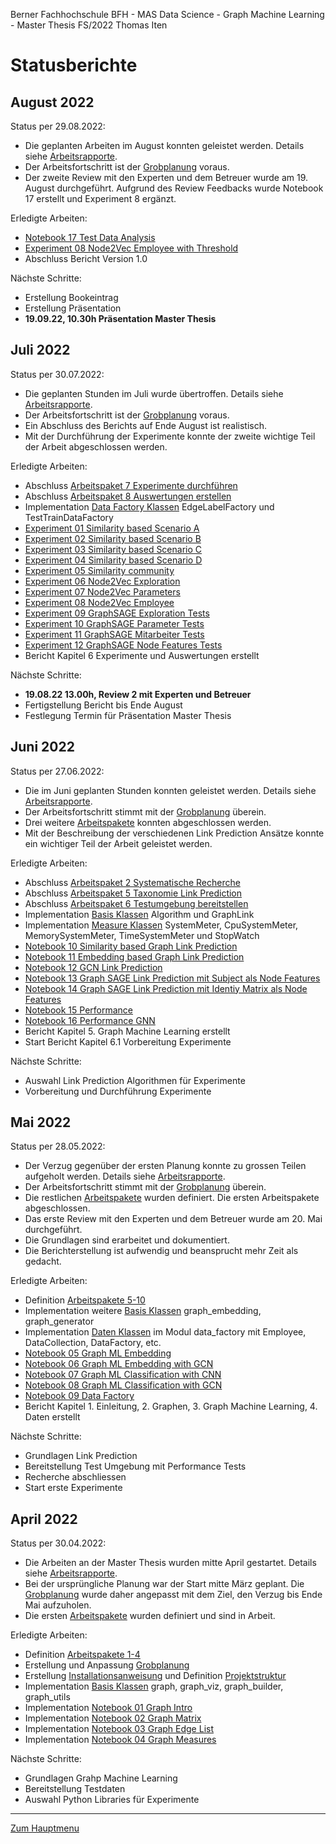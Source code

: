 Berner Fachhochschule BFH - MAS Data Science - Graph Machine Learning - Master Thesis FS/2022 Thomas Iten

# Statusberichte

## August 2022

Status per 29.08.2022:
- Die geplanten Arbeiten im August konnten geleistet werden. 
  Details siehe [Arbeitsrapporte](workreports.md).
- Der Arbeitsfortschritt ist der [Grobplanung](planning.md) voraus.
- Der zweite Review mit den Experten und dem Betreuer wurde am 19. August durchgeführt.
  Aufgrund des Review Feedbacks wurde Notebook 17 erstellt und Experiment 8 ergänzt.

Erledigte Arbeiten:
- [Notebook 17 Test Data Analysis](../notebooks/nb17-test-data-analysis.ipynb)
- [Experiment 08 Node2Vec Employee with Threshold](../experiments/ex08-node2vec-employee.ipynb)
- Abschluss Bericht Version 1.0

Nächste Schritte:
- Erstellung Bookeintrag
- Erstellung Präsentation
- **19.09.22, 10.30h Präsentation Master Thesis**

## Juli 2022
Status per 30.07.2022:
- Die geplanten Stunden im Juli wurde übertroffen. Details siehe [Arbeitsrapporte](workreports.md).
- Der Arbeitsfortschritt ist der [Grobplanung](planning.md) voraus.
- Ein Abschluss des Berichts auf Ende August ist realistisch. 
- Mit der Durchführung der Experimente konnte der zweite wichtige Teil der Arbeit abgeschlossen werden.

Erledigte Arbeiten:
- Abschluss [Arbeitspaket 7 Experimente durchführen](workpackages.md)
- Abschluss [Arbeitspaket 8 Auswertungen erstellen](workpackages.md)
- Implementation [Data Factory Klassen](../graph/data_factory.py) EdgeLabelFactory und TestTrainDataFactory
- [Experiment 01 Similarity based Scenario A](../experiments/ex01-similarity-scenario-a.ipynb)
- [Experiment 02 Similarity based Scenario B](../experiments/ex02-similarity-scenario-b.ipynb)
- [Experiment 03 Similarity based Scenario C](../experiments/ex03-similarity-scenario-c.ipynb)
- [Experiment 04 Similarity based Scenario D](../experiments/ex04-similarity-scenario-d.ipynb)
- [Experiment 05 Similarity community](../experiments/ex05-similarity-community.ipynb)
- [Experiment 06 Node2Vec Exploration](../experiments/ex06-node2vec-exploration.ipynb)
- [Experiment 07 Node2Vec Parameters](../experiments/ex07-node2vec-params.ipynb)
- [Experiment 08 Node2Vec Employee](../experiments/ex08-node2vec-employee.ipynb)
- [Experiment 09 GraphSAGE Exploration Tests](../experiments/ex09-graphsage-exploration.ipynb) 
- [Experiment 10 GraphSAGE Parameter Tests](../experiments/ex10-graphsage-params.ipynb) 
- [Experiment 11 GraphSAGE Mitarbeiter Tests](../experiments/ex11-graphsage-employee.ipynb) 
- [Experiment 12 GraphSAGE Node Features Tests](../experiments/ex12-graphsage-features.ipynb) 
- Bericht Kapitel 6 Experimente und Auswertungen erstellt

Nächste Schritte:
- **19.08.22 13.00h, Review 2 mit Experten und Betreuer**
- Fertigstellung Bericht bis Ende August
- Festlegung Termin für Präsentation Master Thesis


## Juni 2022

Status per 27.06.2022:
- Die im Juni geplanten Stunden konnten geleistet werden. Details siehe [Arbeitsrapporte](workreports.md).
- Der Arbeitsfortschritt stimmt mit der [Grobplanung](planning.md) überein.
- Drei weitere [Arbeitspakete](workpackages.md) konnten abgeschlossen werden.
- Mit der Beschreibung der verschiedenen Link Prediction Ansätze konnte ein wichtiger Teil der Arbeit geleistet werden.

Erledigte Arbeiten:
- Abschluss [Arbeitspaket 2 Systematische Recherche](workpackages.md)
- Abschluss [Arbeitspaket 5 Taxonomie Link Prediction](workpackages.md)
- Abschluss [Arbeitspaket 6 Testumgebung bereitstellen](workpackages.md)
- Implementation [Basis Klassen](../graph/) Algorithm und GraphLink
- Implementation [Measure Klassen](../measure/) SystemMeter, CpuSystemMeter, MemorySystemMeter, TimeSystemMeter und StopWatch
- [Notebook 10 Similarity based Graph Link Prediction](../notebooks/nb10-glp-similarity.ipynb)
- [Notebook 11 Embedding based Graph Link Prediction](../notebooks/nb11-glp-embedding.ipynb)
- [Notebook 12 GCN Link Prediction](../notebooks/nb12-glp-gcn.ipynb)
- [Notebook 13 Graph SAGE Link Prediction mit Subject als Node Features](../notebooks/nb13-glp-graph-sage-subject.ipynb)
- [Notebook 14 Graph SAGE Link Prediction mit Identiy Matrix als Node Features](../notebooks/nb14-glp-graph-sage.ipynb)
- [Notebook 15 Performance](../notebooks/nb15-performance.ipynb)
- [Notebook 16 Performance GNN](../notebooks/nb16-performance-gnn.ipynb)
- Bericht Kapitel 5. Graph Machine Learning erstellt
- Start Bericht Kapitel 6.1 Vorbereitung Experimente 

Nächste Schritte:
- Auswahl Link Prediction Algorithmen für Experimente
- Vorbereitung und Durchführung Experimente

## Mai 2022
Status per 28.05.2022:
- Der Verzug gegenüber der ersten Planung konnte zu grossen Teilen aufgeholt werden. Details siehe [Arbeitsrapporte](workreports.md).
- Der Arbeitsfortschritt stimmt mit der [Grobplanung](planning.md) überein.
- Die restlichen [Arbeitspakete](workpackages.md) wurden definiert. Die ersten Arbeitspakete abgeschlossen.
- Das erste Review mit den Experten und dem Betreuer wurde am 20. Mai durchgeführt.
- Die Grundlagen sind erarbeitet und dokumentiert. 
- Die Berichterstellung ist aufwendig und beansprucht mehr Zeit als gedacht.

Erledigte Arbeiten:
- Definition [Arbeitspakete 5-10](workpackages.md)
- Implementation weitere [Basis Klassen](../graph/) graph_embedding, graph_generator
- Implementation [Daten Klassen](../graph/) im Modul data_factory mit Employee, DataCollection, DataFactory, etc.
- [Notebook 05 Graph ML Embedding](../notebooks/nb05-gml-embedding.ipynb)
- [Notebook 06 Graph ML Embedding with GCN](../notebooks/nb06-gml-gcn-unsupervised-embedding.ipynb)
- [Notebook 07 Graph ML Classification with CNN](../notebooks/nb07-gml-cnn-supervised-graph-classification.ipynb)
- [Notebook 08 Graph ML Classification with GCN](../notebooks/nb08-gml-gcn-supervised-graph-classification.ipynb)
- [Notebook 09 Data Factory](../notebooks/nb09-data-factory.ipynb)
- Bericht Kapitel 1. Einleitung, 2. Graphen, 3. Graph Machine Learning, 4. Daten erstellt

Nächste Schritte:
- Grundlagen Link Prediction 
- Bereitstellung Test Umgebung mit Performance Tests 
- Recherche abschliessen
- Start erste Experimente

## April 2022
Status per 30.04.2022:
- Die Arbeiten an der Master Thesis wurden mitte April gestartet. Details siehe [Arbeitsrapporte](workreports.md).
- Bei der ursprüngliche Planung war der Start mitte März geplant. Die [Grobplanung](planning.md) wurde daher angepasst mit dem Ziel, den Verzug bis Ende Mai aufzuholen.
- Die ersten [Arbeitspakete](workpackages.md) wurden definiert und sind in Arbeit.

Erledigte Arbeiten:
- Definition [Arbeitspakete 1-4](workpackages.md)
- Erstellung und Anpassung [Grobplanung](planning.md)
- Erstellung [Installationsanweisung](installation.md) und Definition [Projektstruktur](structure.md)
- Implementation [Basis Klassen](../graph/) graph, graph_viz, graph_builder, graph_utils
- Implementation [Notebook 01 Graph Intro](../notebooks/nb01-graph-intro.ipynb)
- Implementation [Notebook 02 Graph Matrix](../notebooks/nb02-graph-matrix.ipynb)
- Implementation [Notebook 03 Graph Edge List](../notebooks/nb03-graph-edge-list.ipynb)
- Implementation [Notebook 04 Graph Measures](../notebooks/nb04-graph-measures.ipynb)

Nächste Schritte:
- Grundlagen Grahp Machine Learning 
- Bereitstellung Testdaten
- Auswahl Python Libraries für Experimente

---
[Zum Hauptmenu](../README.md)